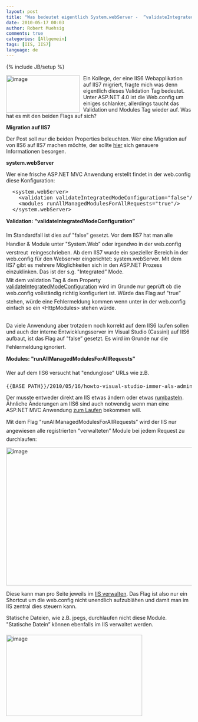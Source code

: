 ```yaml
---
layout: post
title: "Was bedeutet eigentlich System.webServer -  “validateIntegratedModeConfiguration” & “runAllManagedModulesForAllRequests”"
date: 2010-05-17 00:03
author: Robert Muehsig
comments: true
categories: [Allgemein]
tags: [IIS, IIS7]
language: de
---
```

{% include JB/setup %}
<p><a href="{{BASE_PATH}}/assets/wp-images-de/image974.png"><img style="border-bottom: 0px; border-left: 0px; margin: 0px 10px 0px 0px; display: inline; border-top: 0px; border-right: 0px" title="image" border="0" alt="image" align="left" src="{{BASE_PATH}}/assets/wp-images-de/image_thumb158.png" width="199" height="102" /></a> </p>  <p>Ein Kollege, der eine IIS6 Webapplikation auf IIS7 migriert, fragte mich was denn eigentlich dieses Validation Tag bedeutet. Unter ASP.NET 4.0 ist die Web.config um einiges schlanker, allerdings taucht das Validation und Modules Tag wieder auf. Was hat es mit den beiden Flags auf sich?</p>  <p><strong>Migration auf IIS7</strong></p>  <p>Der Post soll nur die beiden Properties beleuchten. Wer eine Migration auf von IIS6 auf IIS7 machen möchte, der sollte <a href="http://mvolo.com/blogs/serverside/archive/2007/12/08/IIS-7.0-Breaking-Changes-ASP.NET-2.0-applications-Integrated-mode.aspx">hier</a> sich genauere Informationen besorgen. </p>  <p><strong>system.webServer</strong></p>  <p>Wer eine frische ASP.NET MVC Anwendung erstellt findet in der web.config diese Konfiguration:</p>  <div style="padding-bottom: 0px; margin: 0px; padding-left: 0px; padding-right: 0px; display: inline; float: none; padding-top: 0px" id="scid:812469c5-0cb0-4c63-8c15-c81123a09de7:f91f3b93-c2f6-4e11-b5de-546215c79d81" class="wlWriterEditableSmartContent"><pre name="code" class="c#">  &lt;system.webServer&gt;
    &lt;validation validateIntegratedModeConfiguration="false"/&gt;
    &lt;modules runAllManagedModulesForAllRequests="true"/&gt;
  &lt;/system.webServer&gt;</pre></div>

<p><strong>Validation: "validateIntegratedModeConfiguration”</strong></p>

<p> Im Standardfall ist dies auf "false” gesetzt. Vor dem IIS7 hat man alle Handler &amp; Module unter "System.Web” oder irgendwo in der web.config verstreut&#160; reingeschrieben. Ab dem IIS7 wurde ein spezieller Bereich in der web.config für den Webserver eingerichtet: system.webServer. Mit dem IIS7 gibt es mehrere Möglichkeiten sich in den ASP.NET Prozess einzuklinken. Das ist der s.g. "Integrated” Mode. 
  <br />Mit dem validation Tag &amp; dem Property <a href="http://msdn.microsoft.com/en-us/library/bb422433(VS.90).aspx">validateIntegratedModeConfiguration</a> wird im Grunde nur geprüft ob die web.config vollständig richtig konfiguriert ist. Würde das Flag auf "true” stehen, würde eine Fehlermeldung kommen wenn unter in der web.config einfach so ein &lt;HttpModules&gt; stehen würde.

  <br />Da viele Anwendung aber trotzdem noch korrekt auf dem IIS6 laufen sollen und auch der interne Entwicklungsserver im Visual Studio (Cassini) auf IIS6 aufbaut, ist das Flag auf "false” gesetzt. Es wird im Grunde nur die Fehlermeldung ignoriert. </p>

<p><strong>Modules: "runAllManagedModulesForAllRequests”</strong></p>

<p>Wer auf dem IIS6 versucht hat "endunglose” URLs wie z.B. </p>

<div style="padding-bottom: 0px; margin: 0px; padding-left: 0px; padding-right: 0px; display: inline; float: none; padding-top: 0px" id="scid:812469c5-0cb0-4c63-8c15-c81123a09de7:f442b90a-19f0-4fe6-9561-c4d824a1d5da" class="wlWriterEditableSmartContent"><pre name="code" class="c#">{{BASE_PATH}}/2010/05/16/howto-visual-studio-immer-als-admin-starten/</pre></div>

<p>Der musste entweder direkt am IIS etwas ändern oder etwas <a href="http://weblogs.asp.net/scottgu/archive/2007/02/26/tip-trick-url-rewriting-with-asp-net.aspx">rumbasteln</a>. Ähnliche Änderungen am IIS6 sind auch notwendig wenn man eine ASP.NET MVC Anwendung <a href="http://haacked.com/archive/2008/11/26/asp.net-mvc-on-iis-6-walkthrough.aspx">zum Laufen</a> bekommen will. </p>

<p>Mit dem Flag "runAllManagedModulesForAllRequests” wird der IIS nur angewiesen alle registrierten "verwalteten” Module bei jedem Request zu durchlaufen:</p>

<p><a href="{{BASE_PATH}}/assets/wp-images-de/image975.png"><img style="border-bottom: 0px; border-left: 0px; display: inline; border-top: 0px; border-right: 0px" title="image" border="0" alt="image" src="{{BASE_PATH}}/assets/wp-images-de/image_thumb159.png" width="533" height="374" /></a> </p>

<p>Diese kann man pro Seite jeweils im <a href="http://learn.iis.net/page.aspx/121/iis-7-modules-overview/">IIS verwalten</a>. Das Flag ist also nur ein Shortcut um die web.config nicht unendlich aufzublähen und damit man im IIS zentral dies steuern kann.</p>

<p>Statische Dateien, wie z.B. jpegs, durchlaufen nicht diese Module. "Statische Datein” können ebenfalls im IIS verwaltet werden.</p>

<p><a href="{{BASE_PATH}}/assets/wp-images-de/image976.png"><img style="border-bottom: 0px; border-left: 0px; display: inline; border-top: 0px; border-right: 0px" title="image" border="0" alt="image" src="{{BASE_PATH}}/assets/wp-images-de/image_thumb160.png" width="369" height="220" /></a></p>
